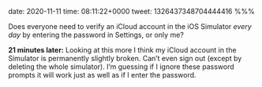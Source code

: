 date: 2020-11-11
time: 08:11:22+0000
tweet: 1326437348704444416
%%%

Does everyone need to verify an iCloud account in the iOS Simulator *every day* by entering the password in Settings, or only me?

**21 minutes later:** Looking at this more I think my iCloud account in the Simulator is permanently slightly broken. Can’t even sign out (except by deleting the whole simulator). I’m guessing if I ignore these password prompts it will work just as well as if I enter the password.
